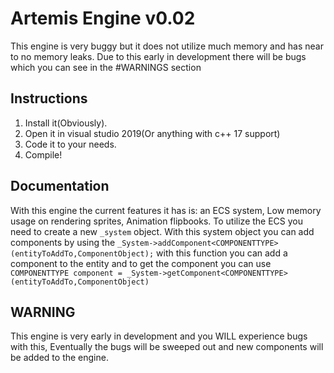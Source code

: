 # Artemis Engine v0.02

This engine is very buggy but it does not utilize much memory and has near to no memory leaks. Due to this early in development there will be bugs which you can see in the #WARNINGS section


## Instructions

1. Install it(Obviously).
2. Open it in visual studio 2019(Or anything with c++ 17 support)
3. Code it to your needs.
4. Compile!

## Documentation

With this engine the current features it has is: an ECS system, Low memory usage on rendering sprites, Animation flipbooks.
To utilize the ECS you need to create a new `_system` object. With this system object you can add components by using the
`_System->addComponent<COMPONENTTYPE>(entityToAddTo,ComponentObject);` with this function you can add a component to the entity and to
get the component you can use `COMPONENTTYPE component = _System->getComponent<COMPONENTTYPE>(entityToAddTo,ComponentObject)`

## WARNING

This engine is very early in development and you WILL experience bugs with this, Eventually the bugs will be sweeped out and new components will be added to the engine.
